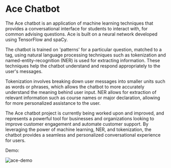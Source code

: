 # Ace Chatbot

The Ace chatbot is an application of machine learning techniques that provides a conversational interface for students to interact with, for common advising questions. Ace is built on a neural network developed using TensorFlow and spaCy.

The chatbot is trained on 'patterns' for a particular question, matched to a tag, using natural language processing techniques such as tokenization and named-entity-recognition (NER) is used for extracting information. These techniques help the chatbot understand and respond appropriately to the user's messages.

Tokenization involves breaking down user messages into smaller units such as words or phrases, which allows the chatbot to more accurately understand the meaning behind user input. NER allows for extraction of relevant information such as course names or major declaration, allowing for more personalized assistance to the user. 

The Ace chatbot project is currently being worked upon and improved, and represents a powerful tool for businesses and organizations looking to improve customer engagement and automate customer support. By leveraging the power of machine learning, NER, and tokenization, the chatbot provides a seamless and personalized conversational experience for users.

Demo:

<img src="https://user-images.githubusercontent.com/98288912/229336550-b13a46c2-8679-4d3a-b81a-02dcbdb8289d.gif" alt="ace-demo" loop=infinite>
